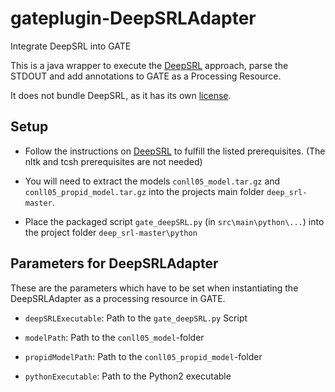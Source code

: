 # gateplugin-DeepSRLAdapter
Integrate DeepSRL into GATE

This is a java wrapper to execute the [DeepSRL](https://github.com/luheng/deep_srl) approach, parse the STDOUT and add annotations to GATE as a Processing Resource.

It does not bundle DeepSRL, as it has its own [license](https://github.com/luheng/deep_srl/blob/master/LICENSE).


## Setup

* Follow the instructions on [DeepSRL](https://github.com/luheng/deep_srl) to fulfill the listed prerequisites. (The nltk and tcsh prerequisites are not needed)

* You will need to extract the models `conll05_model.tar.gz` and `conll05_propid_model.tar.gz` into the projects main folder `deep_srl-master`.

* Place the packaged script `gate_deepSRL.py` (in `src\main\python\...`) into the project folder `deep_srl-master\python`

## Parameters for DeepSRLAdapter

These are the parameters which have to be set when instantiating the DeepSRLAdapter as a processing resource in GATE.

* `deepSRLExecutable`: Path to the `gate_deepSRL.py` Script

* `modelPath`: Path to the `conll05_model`-folder

* `propidModelPath`: Path to the `conll05_propid_model`-folder

* `pythonExecutable`: Path to the Python2 executable